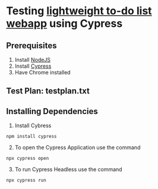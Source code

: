 # Testing [lightweight to-do list webapp](https://todomvc.com/examples/angular2/) using Cypress

## __Prerequisites__
1. Install [NodeJS](https://nodejs.org)
2. Install [Cypress](https://docs.cypress.io/guides/getting-started/installing-cypress.html#Install-binary)
3. Have Chrome installed

## Test Plan: testplan.txt

## __Installing Dependencies__
1. Install Cybress
````
npm install cypress
````
2. To open the Cypress Application use the command
````
npx cypress open
````

3. To run Cypress Headless use the command
````
npx cypress run
````